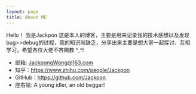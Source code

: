 ```yaml
---
layout: page
title: About ME
---
```


Hello！
我是Jackpon
这是本人的博客，主要是用来记录我的技术感想以及发现bug>>debug的过程，我的知识尚缺乏，分享出来主要是想大家一起探讨，互相学习，希望各位大佬不吝赐教 ^_^! 

* 邮箱: JackpongWong@163.com
* 知乎：https://www.zhihu.com/people/Jackpon
* GitHub：https://github.com/Jackpon
* 座右铭: A young idler, an old beggar!
